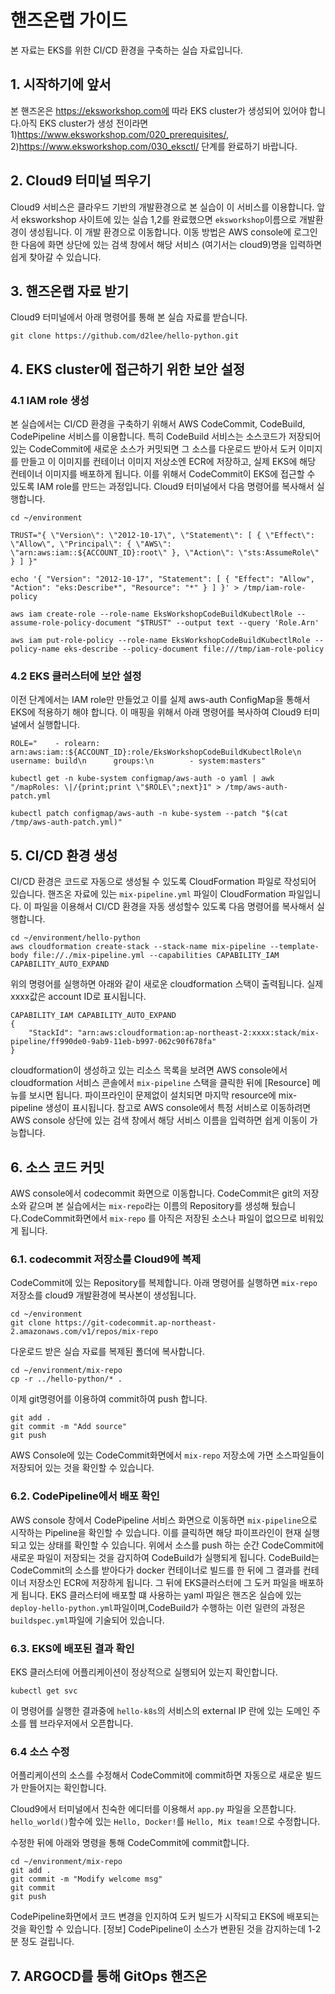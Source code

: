 # 핸즈온랩 가이드
본 자료는 EKS를 위한 CI/CD 환경을 구축하는 실습 자료입니다.

## 1. 시작하기에 앞서
본 핸즈온은 https://eksworkshop.com에 따라 EKS cluster가 생성되어 있어야 합니다.아직 EKS cluster가 생성 전이라면 1)https://www.eksworkshop.com/020_prerequisites/, 2)https://www.eksworkshop.com/030_eksctl/ 단계를 완료하기 바랍니다.

## 2. Cloud9 터미널 띄우기
Cloud9 서비스은 클라우드 기반의 개발환경으로 본 실습이 이 서비스를 이용합니다. 앞서 eksworkshop 사이트에 있는 실습 1,2를 완료했으면 `eksworkshop`이름으로 개발환경이 생성됩니다. 이 개발 환경으로 이동합니다. 이동 방법은 AWS console에 로그인한 다음에 화면 상단에 있는 검색 창에서 해당 서비스 (여기서는 cloud9)명을 입력하면 쉽게 찾아갈 수 있습니다. 

## 3. 핸즈온랩 자료 받기
Cloud9 터미널에서 아래 명령어를 통해 본 실습 자료를 받습니다.

```
git clone https://github.com/d2lee/hello-python.git
```

## 4. EKS cluster에 접근하기 위한 보안 설정
### 4.1 IAM role 생성 
본 실습에서는 CI/CD 환경을 구축하기 위해서 AWS CodeCommit, CodeBuild, CodePipeline 서비스를 이용합니다. 특히 CodeBuild 서비스는 소스코드가 저장되어 있는 CodeCommit에 새로운 소스가 커밋되면 그 소스를 다운로드 받아서 도커 이미지를 만들고 이 이미지를 컨테이너 이미지 저상소엔 ECR에 저장하고, 실제 EKS에 해당 컨테이너 이미지를 배포하게 됩니다. 이를 위해서 CodeCommit이 EKS에 접근할 수 있도록 IAM role를 만드는 과정입니다. Cloud9 터미널에서 다음 명령어를 복사해서 실행합니다. 
```
cd ~/environment

TRUST="{ \"Version\": \"2012-10-17\", \"Statement\": [ { \"Effect\": \"Allow\", \"Principal\": { \"AWS\": \"arn:aws:iam::${ACCOUNT_ID}:root\" }, \"Action\": \"sts:AssumeRole\" } ] }"

echo '{ "Version": "2012-10-17", "Statement": [ { "Effect": "Allow", "Action": "eks:Describe*", "Resource": "*" } ] }' > /tmp/iam-role-policy

aws iam create-role --role-name EksWorkshopCodeBuildKubectlRole --assume-role-policy-document "$TRUST" --output text --query 'Role.Arn'

aws iam put-role-policy --role-name EksWorkshopCodeBuildKubectlRole --policy-name eks-describe --policy-document file:///tmp/iam-role-policy
```
### 4.2 EKS 클러스터에 보안 설정

이전 단계에서는 IAM role만 만들었고 이를 실제 aws-auth ConfigMap을 통해서 EKS에 적용하기 해야 합니다. 이 매핑을 위해서 아래 명령어를 복사하여 Cloud9 터미널에서 실행합니다.

```
ROLE="    - rolearn: arn:aws:iam::${ACCOUNT_ID}:role/EksWorkshopCodeBuildKubectlRole\n      username: build\n      groups:\n        - system:masters"

kubectl get -n kube-system configmap/aws-auth -o yaml | awk "/mapRoles: \|/{print;print \"$ROLE\";next}1" > /tmp/aws-auth-patch.yml

kubectl patch configmap/aws-auth -n kube-system --patch "$(cat /tmp/aws-auth-patch.yml)"
```

## 5. CI/CD 환경 생성
CI/CD 환경은 코드로 자동으로 생성될 수 있도록 CloudFormation 파일로 작성되어 있습니다. 핸즈온 자료에 있는 `mix-pipeline.yml` 파일이 CloudFormation 파일입니다. 
이 파일을 이용해서 CI/CD 환경을 자동 생성할수 있도록 다음 명령어를 복사해서 실행합니다.

```
cd ~/environment/hello-python
aws cloudformation create-stack --stack-name mix-pipeline --template-body file://./mix-pipeline.yml --capabilities CAPABILITY_IAM CAPABILITY_AUTO_EXPAND

```

위의 명령어를 실행하면 아래와 같이 새로운 cloudformation 스택이 출력됩니다. 실제 xxxx값은 account ID로 표시됩니다.
```
CAPABILITY_IAM CAPABILITY_AUTO_EXPAND
{
    "StackId": "arn:aws:cloudformation:ap-northeast-2:xxxx:stack/mix-pipeline/ff990de0-9ab9-11eb-b997-062c90f678fa"
}
```

cloudformation이 생성하고 있는 리소스 목록을 보려면 AWS console에서 cloudformation 서비스 콘솔에서 `mix-pipeline` 스택을 클릭한 뒤에 [Resource] 메뉴를 보시면 됩니다. 파이프라인이 문제없이 설치되면 마지막 resource에 mix-pipeline 생성이 표시됩니다. 참고로 AWS console에서 특정 서비스로 이동하려면 AWS console 상단에 있는 검색 창에서 해당 서비스 이름을 입력하면 쉽게 이동이 가능합니다. 

## 6. 소스 코드 커밋
AWS console에서 codecommit 화면으로 이동합니다. CodeCommit은 git의 저장소와 같으며 본 실습에서는 `mix-repo`라는 이름의 Repository를 생성해 뒀습니다.CodeCommit화면에서 `mix-repo` 를 아직은 저장된 소스나 파일이 없으므로 비워있게 됩니다. 

### 6.1. codecommit 저장소를 Cloud9에 복제
CodeCommit에 있는 Repository를 복제합니다. 아래 명령어를 실행하면 `mix-repo` 저장소를 cloud9 개발환경에 복사본이 생성됩니다.

```
cd ~/environment
git clone https://git-codecommit.ap-northeast-2.amazonaws.com/v1/repos/mix-repo
```

다운로드 받은 실습 자료를 복제된 폴더에 복사합니다.
```
cd ~/environment/mix-repo
cp -r ../hello-python/* .

```

이제 git명령어를 이용하여 commit하여 push 합니다. 
```
git add .
git commit -m "Add source"
git push

```
AWS Console에 있는 CodeCommit화면에서 `mix-repo` 저장소에 가면 소스파일들이 저장되어 있는 것을 확인할 수 있습니다.

### 6.2. CodePipeline에서 배포 확인
AWS console 창에서 CodePipeline 서비스 화면으로 이동하면 `mix-pipeline`으로 시작하는 Pipeline을 확인할 수 있습니다. 이를 클릭하면 해당 파이프라인이 현재 실행되고 있는 상태를 확인할 수 있습니다. 
위에서 소스를 push 하는 순간 CodeCommit에 새로운 파일이 저장되는 것을 감지하여 CodeBuild가 실행되게 됩니다. CodeBuild는 CodeCommit의 소스를 받아다가 docker 컨테이너로 빌드를 한 뒤에 그 결과를 컨테이너 저장소인 ECR에 저장하게 됩니다. 그 뒤에 EKS클러스터에 그 도커 파일을 배포하게 됩니다. EKS 클러스터에 배포할 떄 사용하는 yaml 파일은 핸즈온 실습에 있는 `deploy-hello-python.yml`파일이며,CodeBuild가 수행하는 이런 일련의 과정은 `buildspec.yml`파일에 기술되어 있습니다.

### 6.3. EKS에 배포된 결과 확인
EKS 클러스터에 어플리케이션이 정상적으로 실행되어 있는지 확인합니다. 
```
kubectl get svc
```
이 명령어를 실행한 결과중에 `hello-k8s`의 서비스의 external IP 란에 있는 도메인 주소를 웹 브라우저에서 오픈합니다.

### 6.4 소스 수정
어플리케이션의 소스를 수정해서 CodeCommit에 commit하면 자동으로 새로운 빌드가 만들어지는 확인합니다.

Cloud9에서 터미널에서 친숙한 에디터를 이용해서 `app.py` 파일을 오픈합니다. `hello_world()`함수에 있는 `Hello, Docker!`를 `Hello, Mix team!`으로 수정합니다. 

수정한 뒤에 아래와 명령을 통해 CodeCommit에 commit합니다.
```
cd ~/environment/mix-repo
git add .
git commit -m "Modify welcome msg"
git commit
git push
```
CodePipeline화면에서 코드 변경을 인지하여 도커 빌드가 시작되고 EKS에 배포되는 것을 확인할 수 있습니다. [정보] CodePipeline이 소스가 변환된 것을 감지하는데 1-2분 정도 걸립니다.

## 7. ARGOCD를 통해 GitOps 핸즈온

